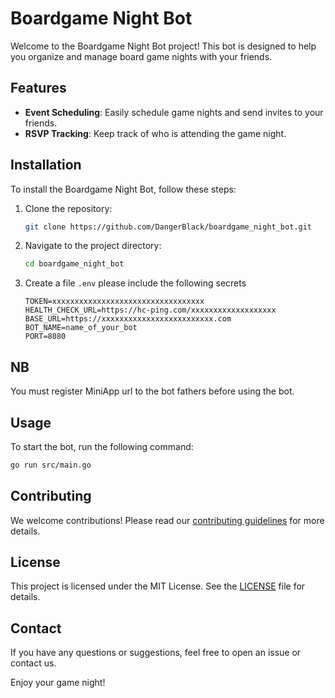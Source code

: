 # Boardgame Night Bot

Welcome to the Boardgame Night Bot project! This bot is designed to help you organize and manage board game nights with your friends.

## Features

- **Event Scheduling**: Easily schedule game nights and send invites to your friends.
- **RSVP Tracking**: Keep track of who is attending the game night.

## Installation

To install the Boardgame Night Bot, follow these steps:

1. Clone the repository:
    ```bash
    git clone https://github.com/DangerBlack/boardgame_night_bot.git
    ```
2. Navigate to the project directory:
    ```bash
    cd boardgame_night_bot
    ```
3. Create a file `.env` please include the following secrets
    ```
    TOKEN=xxxxxxxxxxxxxxxxxxxxxxxxxxxxxxxxxx
    HEALTH_CHECK_URL=https://hc-ping.com/xxxxxxxxxxxxxxxxxxx
    BASE_URL=https://xxxxxxxxxxxxxxxxxxxxxxxxx.com
    BOT_NAME=name_of_your_bot 
    PORT=8080
    ```

## NB

You must register MiniApp url to the bot fathers before using the bot.

## Usage

To start the bot, run the following command:

```bash
go run src/main.go
```

## Contributing

We welcome contributions! Please read our [contributing guidelines](CONTRIBUTING.md) for more details.

## License

This project is licensed under the MIT License. See the [LICENSE](LICENSE) file for details.

## Contact

If you have any questions or suggestions, feel free to open an issue or contact us.

Enjoy your game night!
